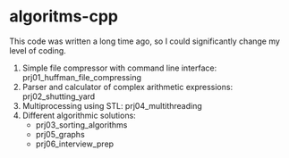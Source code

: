 # algoritms-cpp
This code was written a long time ago, so I could significantly change my level of coding.

1. Simple file compressor with command line interface: prj01_huffman_file_compressing
2. Parser and calculator of complex arithmetic expressions: prj02_shutting_yard
3. Multiprocessing using STL: prj04_multithreading
4. Different algorithmic solutions:
    - prj03_sorting_algorithms
    - prj05_graphs
    - prj06_interview_prep

